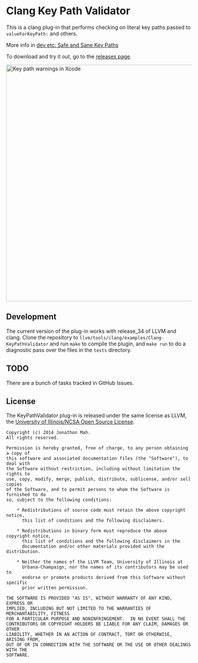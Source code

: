 # Clang Key Path Validator

This is a clang plug-in that performs checking on literal key paths passed to `valueForKeyPath:` and others.

More info in [dev etc: Safe and Sane Key Paths](http://devetc.org/code/2014/05/17/safe-and-sane-key-paths.html)

To download and try it out, go to the [releases page](https://github.com/jmah/Clang-KeyPathValidator/releases).

<a href="http://devetc.org/assets/2014-05-17-safe-and-sane-key-paths/warnings.png"><img alt="Key path warnings in Xcode" src="http://devetc.org/assets/2014-05-17-safe-and-sane-key-paths/warnings.png" width="640"></a>

## Development

The current version of the plug-in works with release_34 of LLVM and clang.
Clone the repository to `llvm/tools/clang/examples/Clang-KeyPathValidator` and run `make` to compile the plugin, and `make run` to do a diagnostic pass over the files in the `tests` directory.

## TODO

There are a bunch of tasks tracked in GitHub Issues.

## License

The KeyPathValidator plug-in is released under the same license as LLVM, the [University of Illinois/NCSA Open Source License](http://llvm.org/releases/3.4/LICENSE.TXT).

    Copyright (c) 2014 Jonathon Mah.
    All rights reserved.
    
    Permission is hereby granted, free of charge, to any person obtaining a copy of
    this software and associated documentation files (the "Software"), to deal with
    the Software without restriction, including without limitation the rights to
    use, copy, modify, merge, publish, distribute, sublicense, and/or sell copies
    of the Software, and to permit persons to whom the Software is furnished to do
    so, subject to the following conditions:
    
        * Redistributions of source code must retain the above copyright notice,
          this list of conditions and the following disclaimers.
    
        * Redistributions in binary form must reproduce the above copyright notice,
          this list of conditions and the following disclaimers in the
          documentation and/or other materials provided with the distribution.
    
        * Neither the names of the LLVM Team, University of Illinois at
          Urbana-Champaign, nor the names of its contributors may be used to
          endorse or promote products derived from this Software without specific
          prior written permission.
    
    THE SOFTWARE IS PROVIDED "AS IS", WITHOUT WARRANTY OF ANY KIND, EXPRESS OR
    IMPLIED, INCLUDING BUT NOT LIMITED TO THE WARRANTIES OF MERCHANTABILITY, FITNESS
    FOR A PARTICULAR PURPOSE AND NONINFRINGEMENT.  IN NO EVENT SHALL THE
    CONTRIBUTORS OR COPYRIGHT HOLDERS BE LIABLE FOR ANY CLAIM, DAMAGES OR OTHER
    LIABILITY, WHETHER IN AN ACTION OF CONTRACT, TORT OR OTHERWISE, ARISING FROM,
    OUT OF OR IN CONNECTION WITH THE SOFTWARE OR THE USE OR OTHER DEALINGS WITH THE
    SOFTWARE.
